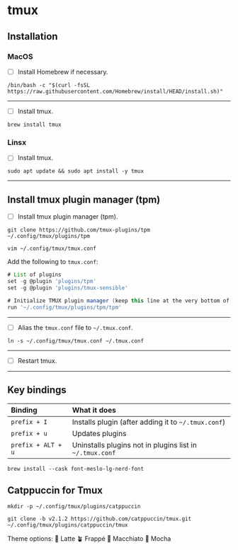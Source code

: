 # tmux

## Installation

### MacOS 

- [ ] Install Homebrew if necessary.

```shell
/bin/bash -c "$(curl -fsSL https://raw.githubusercontent.com/Homebrew/install/HEAD/install.sh)"
```

***

- [ ] Install tmux.

```shell
brew install tmux
```

### Linsx

- [ ] Install tmux.

```shell
sudo apt update && sudo apt install -y tmux
```

***

## Install tmux plugin manager (tpm)

- [ ] Install tmux plugin manager (tpm).

```shell
git clone https://github.com/tmux-plugins/tpm ~/.config/tmux/plugins/tpm
```

```shell
vim ~/.config/tmux/tmux.conf
```

Add the following to `tmux.conf`:

```groovy
# List of plugins
set -g @plugin 'plugins/tpm'
set -g @plugin 'plugins/tmux-sensible'

# Initialize TMUX plugin manager (keep this line at the very bottom of tmux.conf)
run '~/.config/tmux/plugins/tpm/tpm'
```

*** 

- [ ] Alias the `tmux.conf` file to `~/.tmux.conf`.

```shell
ln -s ~/.config/tmux/tmux.conf ~/.tmux.conf
```

***

- [ ] Restart tmux.

***

## Key bindings

| Binding | What it does
|:--|:--|
| `prefix + I` | Installs plugin (after adding it to `~/.tmux.conf`)
| `prefix + u` | Updates plugins 
| `prefix + ALT + u` | Uninstalls plugins not in plugins list in `~/.tmux.conf`

```shell
brew install --cask font-meslo-lg-nerd-font
```

## Catppuccin for Tmux

```shell
mkdir -p ~/.config/tmux/plugins/catppuccin

git clone -b v2.1.2 https://github.com/catppuccin/tmux.git ~/.config/tmux/plugins/catppuccin/tmux
```

Theme options:
🌻 Latte
🪴 Frappé
🌺 Macchiato
🌿 Mocha
